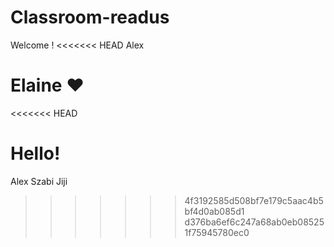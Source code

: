 # Classroom-readus
 
Welcome !
<<<<<<< HEAD
Alex



















Elaine ❤
=======
<<<<<<< HEAD

Hello!
=======
Alex
Szabi
Jiji
>>>>>>> 4f3192585d508bf7e179c5aac4b5bf4d0ab085d1
>>>>>>> d376ba6ef6c247a68ab0eb085251f75945780ec0
